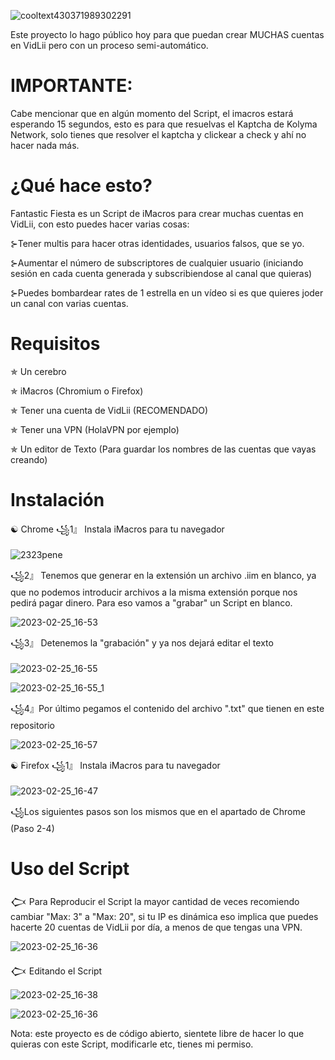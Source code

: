 
![cooltext430371989302291](https://user-images.githubusercontent.com/126347194/221371122-5ee8376c-1531-45ff-8bdd-a5e07e348bf5.png)


Este proyecto lo hago público hoy para que puedan crear MUCHAS cuentas en VidLii pero con un proceso semi-automático.

# IMPORTANTE:

Cabe mencionar que en algún momento del Script, el imacros estará esperando 15 segundos, esto es para que resuelvas el Kaptcha de Kolyma Network, solo tienes que resolver el kaptcha y clickear a check y ahí no hacer nada más.

# ¿Qué hace esto?
Fantastic Fiesta es un Script de iMacros para crear muchas cuentas en VidLii, con esto puedes hacer varias cosas:

⊱Tener multis para hacer otras identidades, usuarios falsos, que se yo.

⊱Aumentar el número de subscriptores de cualquier usuario (iniciando sesión en cada cuenta generada y subscribiendose al canal que quieras)

⊱Puedes bombardear rates de 1 estrella en un vídeo si es que quieres joder un canal con varias cuentas. 

# Requisitos

✯ Un cerebro 

✯ iMacros (Chromium o Firefox)

✯ Tener una cuenta de VidLii (RECOMENDADO)

✯ Tener una VPN (HolaVPN por ejemplo)

✯ Un editor de Texto (Para guardar los nombres de las cuentas que vayas creando)

# Instalación

☯ Chrome
꧁1』 Instala iMacros para tu navegador

![2323pene](https://user-images.githubusercontent.com/126347194/221376636-8735a836-7086-4dd2-9cf6-ea8f862f3552.png)

꧁2』 Tenemos que generar en la extensión un archivo .iim en blanco, ya que no podemos introducir archivos a la misma extensión porque nos pedirá pagar dinero. Para eso vamos a "grabar" un Script en blanco.


![2023-02-25_16-53](https://user-images.githubusercontent.com/126347194/221377065-09b37778-d7bc-475c-9db9-f96a8aa8f6b4.png)



꧁3』 Detenemos la "grabación" y ya nos dejará editar el texto

![2023-02-25_16-55](https://user-images.githubusercontent.com/126347194/221377082-32e0241f-7931-49be-a41e-44b378c1f99d.png)

![2023-02-25_16-55_1](https://user-images.githubusercontent.com/126347194/221377226-e700002e-89c7-441c-bfb9-e7641b839f65.png)


꧁4』Por último pegamos el contenido del archivo ".txt" que tienen en este repositorio 


![2023-02-25_16-57](https://user-images.githubusercontent.com/126347194/221377347-63092cee-3ef1-4c88-89b4-0be8150e9b01.png)



☯ Firefox
꧁1』 Instala iMacros para tu navegador

![2023-02-25_16-47](https://user-images.githubusercontent.com/126347194/221376730-f8cdc2c4-a61f-4905-af69-654549dcf156.png)

꧁Los siguientes pasos son los mismos que en el apartado de Chrome (Paso 2-4)

# Uso del Script

𒆨 Para Reproducir el Script la mayor cantidad de veces recomiendo cambiar "Max: 3" a "Max: 20", si tu IP es dinámica eso implica que puedes hacerte 20 cuentas de VidLii por día, a menos de que tengas una VPN. 

![2023-02-25_16-36](https://user-images.githubusercontent.com/126347194/221376461-9ae6e3dd-9f5e-4a5c-b7f2-94fc0eb03c13.png)

𒆨 Editando el Script

![2023-02-25_16-38](https://user-images.githubusercontent.com/126347194/221376526-83c6c633-f22a-4448-8a6f-610711739b81.png)

![2023-02-25_16-36](https://user-images.githubusercontent.com/126347194/221376533-ced34ff9-c966-45d1-bc37-d2ca3b9dabf8.png)


Nota: este proyecto es de código abierto, sientete libre de hacer lo que quieras con este Script, modificarle etc, tienes mi permiso.
